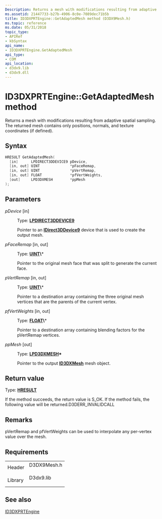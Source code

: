 ```yaml
---
Description: Returns a mesh with modifications resulting from adaptive spatial sampling. The returned mesh contains only positions, normals, and texture coordinates (if defined).
ms.assetid: 21447733-b27b-4906-8c0e-7089dec71b5b
title: ID3DXPRTEngine::GetAdaptedMesh method (D3DX9Mesh.h)
ms.topic: reference
ms.date: 05/31/2018
topic_type:
- APIRef
- kbSyntax
api_name:
- ID3DXPRTEngine.GetAdaptedMesh
api_type:
- COM
api_location:
- d3dx9.lib
- d3dx9.dll
---
```


# ID3DXPRTEngine::GetAdaptedMesh method

Returns a mesh with modifications resulting from adaptive spatial sampling. The returned mesh contains only positions, normals, and texture coordinates (if defined).

## Syntax


```C++
HRESULT GetAdaptedMesh(
  [in]      LPDIRECT3DDEVICE9 pDevice,
  [in, out] UINT              *pFaceRemap,
  [in, out] UINT              *pVertRemap,
  [in, out] FLOAT             *pfVertWeights,
  [out]     LPD3DXMESH        *ppMesh
);
```



## Parameters

<dl> <dt>

*pDevice* \[in\]
</dt> <dd>

Type: **[**LPDIRECT3DDEVICE9**](https://msdn.microsoft.com/library/Bb174336(v=VS.85).aspx)**

Pointer to an [**IDirect3DDevice9**](https://msdn.microsoft.com/library/Bb174336(v=VS.85).aspx) device that is used to create the output mesh.

</dd> <dt>

*pFaceRemap* \[in, out\]
</dt> <dd>

Type: **[**UINT**](https://msdn.microsoft.com/library/Aa383751(v=VS.85).aspx)\***

Pointer to the original mesh face that was split to generate the current face.

</dd> <dt>

*pVertRemap* \[in, out\]
</dt> <dd>

Type: **[**UINT**](https://msdn.microsoft.com/library/Aa383751(v=VS.85).aspx)\***

Pointer to a destination array containing the three original mesh vertices that are the parents of the current vertex.

</dd> <dt>

*pfVertWeights* \[in, out\]
</dt> <dd>

Type: **[**FLOAT**](https://msdn.microsoft.com/library/Aa383751(v=VS.85).aspx)\***

Pointer to a destination array containing blending factors for the pVertRemap vertices.

</dd> <dt>

*ppMesh* \[out\]
</dt> <dd>

Type: **[**LPD3DXMESH**](id3dxmesh.md)\***

Pointer to the output [**ID3DXMesh**](id3dxmesh.md) mesh object.

</dd> </dl>

## Return value

Type: **[**HRESULT**](https://msdn.microsoft.com/library/Bb401631(v=MSDN.10).aspx)**

If the method succeeds, the return value is S\_OK. If the method fails, the following value will be returned.D3DERR\_INVALIDCALL

## Remarks

pVertRemap and pfVertWeights can be used to interpolate any per-vertex value over the mesh.

## Requirements



|                    |                                                                                        |
|--------------------|----------------------------------------------------------------------------------------|
| Header<br/>  | <dl> <dt>D3DX9Mesh.h</dt> </dl> |
| Library<br/> | <dl> <dt>D3dx9.lib</dt> </dl>   |



## See also

<dl> <dt>

[ID3DXPRTEngine](id3dxprtengine.md)
</dt> </dl>

 

 




